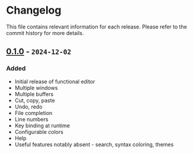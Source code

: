# Changelog

This file contains relevant information for each release. Please refer to the commit history for more details.

## [0.1.0](https://github.com/davidledwards/ped/tree/v0.1.0) - `2024-12-02`

### Added

- Initial release of functional editor
- Multiple windows
- Multiple buffers
- Cut, copy, paste
- Undo, redo
- File completion
- Line numbers
- Key binding at runtime
- Configurable colors
- Help
- Useful features notably absent - search, syntax coloring, themes
